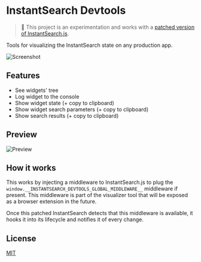 # InstantSearch Devtools

> 🚧 This project is an experimentation and works with a [patched version of InstantSearch.js](https://github.com/algolia/instantsearch.js/tree/400a0948d734e9bcb6e29dff5115989a59c845c1).

Tools for visualizing the InstantSearch state on any production app.

![Screenshot](https://user-images.githubusercontent.com/6137112/93093630-32c28d80-f6a1-11ea-9f5d-cbee2165fbf0.png)

## Features

- See widgets' tree
- Log widget to the console
- Show widget state (+ copy to clipboard)
- Show widget search parameters (+ copy to clipboard)
- Show search results (+ copy to clipboard)

## Preview

![Preview](https://user-images.githubusercontent.com/6137112/93094496-46222880-f6a2-11ea-93fd-3577ec5c03af.gif)

## How it works

This works by injecting a middleware to InstantSearch.js to plug the `window.__INSTANTSEARCH_DEVTOOLS_GLOBAL_MIDDLEWARE__` middleware if present. This middleware is part of the visualizer tool that will be exposed as a browser extension in the future.

Once this patched InstantSearch detects that this middleware is available, it hooks it into its lifecycle and notifies it of every change.

## License

[MIT](LICENSE)
